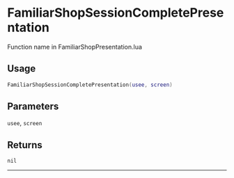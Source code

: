 # FamiliarShopSessionCompletePresentation
Function name in FamiliarShopPresentation.lua
## Usage
```lua
FamiliarShopSessionCompletePresentation(usee, screen)
```
## Parameters
`usee`, `screen`
## Returns
`nil`

---